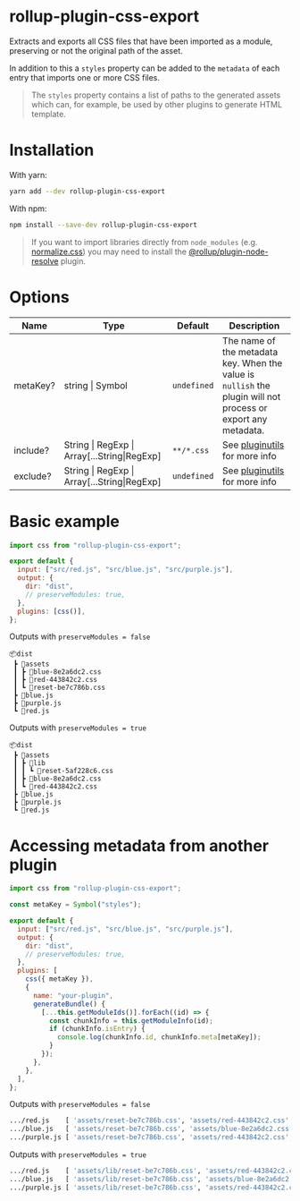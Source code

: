 # rollup-plugin-css-export

Extracts and exports all CSS files that have been imported as a module, preserving or not the original path of the asset.

In addition to this a `styles` property can be added to the `metadata` of each entry that imports one or more CSS files.

> The `styles` property contains a list of paths to the generated assets which can, for example, be used by other plugins to generate HTML template.

# Installation

With yarn:

```bash
yarn add --dev rollup-plugin-css-export
```

With npm:

```bash
npm install --save-dev rollup-plugin-css-export
```

> If you want to import libraries directly from `node_modules` (e.g. [normalize.css](https://www.npmjs.com/package/normalize.css)) you may need to install the [@rollup/plugin-node-resolve](https://www.npmjs.com/package/@rollup/plugin-node-resolve) plugin.

# Options

| Name     | Type                                         | Default     | Description                                                                                                      |
| -------- | -------------------------------------------- | ----------- | ---------------------------------------------------------------------------------------------------------------- |
| metaKey? | string \| Symbol                             | `undefined` | The name of the metadata key. When the value is `nullish` the plugin will not process or export any metadata.    |
| include? | String \| RegExp \| Array[...String\|RegExp] | `**/*.css`  | See [pluginutils](https://github.com/rollup/plugins/tree/master/packages/pluginutils#createfilter) for more info |
| exclude? | String \| RegExp \| Array[...String\|RegExp] | `undefined` | See [pluginutils](https://github.com/rollup/plugins/tree/master/packages/pluginutils#createfilter) for more info |

# Basic example

```js
import css from "rollup-plugin-css-export";

export default {
  input: ["src/red.js", "src/blue.js", "src/purple.js"],
  output: {
    dir: "dist",
    // preserveModules: true,
  },
  plugins: [css()],
};
```

Outputs with `preserveModules = false`

```
📦dist
 ┣ 📂assets
 ┃ ┣ 📜blue-8e2a6dc2.css
 ┃ ┣ 📜red-443842c2.css
 ┃ ┗ 📜reset-be7c786b.css
 ┣ 📜blue.js
 ┣ 📜purple.js
 ┗ 📜red.js
```

Outputs with `preserveModules = true`

```
📦dist
 ┣ 📂assets
 ┃ ┣ 📂lib
 ┃ ┃ ┗ 📜reset-5af228c6.css
 ┃ ┣ 📜blue-8e2a6dc2.css
 ┃ ┗ 📜red-443842c2.css
 ┣ 📜blue.js
 ┣ 📜purple.js
 ┗ 📜red.js
```

# Accessing metadata from another plugin

```js
import css from "rollup-plugin-css-export";

const metaKey = Symbol("styles");

export default {
  input: ["src/red.js", "src/blue.js", "src/purple.js"],
  output: {
    dir: "dist",
    // preserveModules: true,
  },
  plugins: [
    css({ metaKey }),
    {
      name: "your-plugin",
      generateBundle() {
        [...this.getModuleIds()].forEach((id) => {
          const chunkInfo = this.getModuleInfo(id);
          if (chunkInfo.isEntry) {
            console.log(chunkInfo.id, chunkInfo.meta[metaKey]);
          }
        });
      },
    },
  ],
};
```

Outputs with `preserveModules = false`

```bash
.../red.js    [ 'assets/reset-be7c786b.css', 'assets/red-443842c2.css' ]
.../blue.js   [ 'assets/reset-be7c786b.css', 'assets/blue-8e2a6dc2.css' ]
.../purple.js [ 'assets/reset-be7c786b.css', 'assets/red-443842c2.css', 'assets/blue-8e2a6dc2.css' ]
```

Outputs with `preserveModules = true`

```bash
.../red.js    [ 'assets/lib/reset-be7c786b.css', 'assets/red-443842c2.css' ]
.../blue.js   [ 'assets/lib/reset-be7c786b.css', 'assets/blue-8e2a6dc2.css' ]
.../purple.js [ 'assets/lib/reset-be7c786b.css', 'assets/red-443842c2.css', 'assets/blue-8e2a6dc2.css' ]
```

